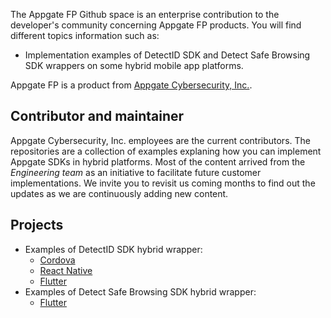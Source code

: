 The Appgate FP Github space is an enterprise contribution to the developer's community concerning Appgate FP products. You will find different topics information such as: 
* Implementation examples of DetectID SDK and Detect Safe Browsing SDK wrappers on some hybrid mobile app platforms.

Appgate FP is a product from [Appgate Cybersecurity, Inc.](https://www.appgate.com/).

## Contributor and maintainer
Appgate Cybersecurity, Inc. employees are the current contributors. The repositories are a collection of examples explaning how you can implement Appgate SDKs in hybrid platforms. Most of the content arrived from the *Engineering team* as an initiative to facilitate future customer implementations. We invite you to revisit us coming months to find out the updates as we are continuously adding new content.
## Projects
* Examples of DetectID SDK hybrid wrapper:
    * [Cordova](https://github.com/appgate/fp-rba-didsdk-example-cordova-wrapper)
    * [React Native](https://github.com/appgate/fp-rba-didsdk-example-react-native-wrapper)
    * [Flutter](https://github.com/appgate/fp-rba-didsdk-example-flutter-native-wrapper)
* Examples of Detect Safe Browsing SDK hybrid wrapper:
    * [Flutter](https://github.com/appgate/fp-rba-dsbsdk-example-flutter-wrapper)
